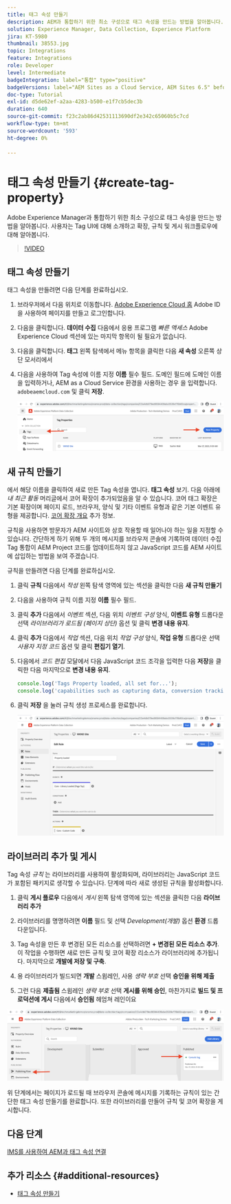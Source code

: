 ```yaml
---
title: 태그 속성 만들기
description: AEM과 통합하기 위한 최소 구성으로 태그 속성을 만드는 방법을 알아봅니다. 사용자는 Tag UI에 대해 소개하고 확장, 규칙 및 게시 워크플로우에 대해 알아봅니다.
solution: Experience Manager, Data Collection, Experience Platform
jira: KT-5980
thumbnail: 38553.jpg
topic: Integrations
feature: Integrations
role: Developer
level: Intermediate
badgeIntegration: label="통합" type="positive"
badgeVersions: label="AEM Sites as a Cloud Service, AEM Sites 6.5" before-title="false"
doc-type: Tutorial
exl-id: d5de62ef-a2aa-4283-b500-e1f7cb5dec3b
duration: 640
source-git-commit: f23c2ab86d42531113690df2e342c65060b5c7cd
workflow-type: tm+mt
source-wordcount: '593'
ht-degree: 0%

---
```


# 태그 속성 만들기 {#create-tag-property}

Adobe Experience Manager과 통합하기 위한 최소 구성으로 태그 속성을 만드는 방법을 알아봅니다. 사용자는 Tag UI에 대해 소개하고 확장, 규칙 및 게시 워크플로우에 대해 알아봅니다.

>[!VIDEO](https://video.tv.adobe.com/v/38553?quality=12&learn=on)

## 태그 속성 만들기

태그 속성을 만들려면 다음 단계를 완료하십시오.

1. 브라우저에서 다음 위치로 이동합니다. [Adobe Experience Cloud 홈](https://experience.adobe.com/) Adobe ID을 사용하여 페이지를 만들고 로그인합니다.

1. 다음을 클릭합니다. **데이터 수집** 다음에서 응용 프로그램 _빠른 액세스_ Adobe Experience Cloud 섹션에 있는 마지막 항목이 될 필요가 없습니다.

1. 다음을 클릭합니다. **태그** 왼쪽 탐색에서 메뉴 항목을 클릭한 다음 **새 속성** 오른쪽 상단 모서리에서

1. 다음을 사용하여 Tag 속성에 이름 지정 **이름** 필수 필드. 도메인 필드에 도메인 이름을 입력하거나, AEM as a Cloud Service 환경을 사용하는 경우 을 입력합니다. `adobeaemcloud.com` 및 클릭 **저장**.

   ![태그 속성](assets/tag-properties.png)

## 새 규칙 만들기

에서 해당 이름을 클릭하여 새로 만든 Tag 속성을 엽니다. **태그 속성** 보기. 다음 아래에 _내 최근 활동_ 머리글에서 코어 확장이 추가되었음을 알 수 있습니다. 코어 태그 확장은 기본 확장이며 페이지 로드, 브라우저, 양식 및 기타 이벤트 유형과 같은 기본 이벤트 유형을 제공합니다. [코어 확장 개요](https://experienceleague.adobe.com/docs/experience-platform/tags/extensions/client/core/overview.html) 추가 정보.

규칙을 사용하면 방문자가 AEM 사이트와 상호 작용할 때 일어나야 하는 일을 지정할 수 있습니다. 간단하게 하기 위해 두 개의 메시지를 브라우저 콘솔에 기록하여 데이터 수집 Tag 통합이 AEM Project 코드를 업데이트하지 않고 JavaScript 코드를 AEM 사이트에 삽입하는 방법을 보여 주겠습니다.

규칙을 만들려면 다음 단계를 완료하십시오.

1. 클릭 **규칙** 다음에서 _작성_ 왼쪽 탐색 영역에 있는 섹션을 클릭한 다음 **새 규칙 만들기**

1. 다음을 사용하여 규칙 이름 지정 **이름** 필수 필드.

1. 클릭 **추가** 다음에서 _이벤트_ 섹션, 다음 위치 _이벤트 구성_ 양식, **이벤트 유형** 드롭다운 선택 _라이브러리가 로드됨 (페이지 상단)_ 옵션 및 클릭 **변경 내용 유지**.

1. 클릭 **추가** 다음에서 _작업_ 섹션, 다음 위치 _작업 구성_ 양식, **작업 유형** 드롭다운 선택 _사용자 지정 코드_ 옵션 및 클릭 **편집기 열기**.

1. 다음에서 _코드 편집_ 모달에서 다음 JavaScript 코드 조각을 입력한 다음 **저장**&#x200B;을 클릭한 다음 마지막으로 **변경 내용 유지**.

   ```javascript
   console.log('Tags Property loaded, all set for...');
   console.log('capabilities such as capturing data, conversion tracking and delivering unique and personalized experiences');
   ```

1. 클릭 **저장** 을 눌러 규칙 생성 프로세스를 완료합니다.

   ![새 규칙](assets/new-rule.png)

## 라이브러리 추가 및 게시

Tag 속성 _규칙_ 는 라이브러리를 사용하여 활성화되며, 라이브러리는 JavaScript 코드가 포함된 패키지로 생각할 수 있습니다. 단계에 따라 새로 생성된 규칙을 활성화합니다.

1. 클릭 **게시 플로우** 다음에서 _게시_ 왼쪽 탐색 영역에 있는 섹션을 클릭한 다음 **라이브러리 추가**

1. 라이브러리를 명명하려면 **이름** 필드 및 선택 _Development(개발)_ 옵션 **환경** 드롭다운입니다.

1. Tag 속성을 만든 후 변경된 모든 리소스를 선택하려면 **+ 변경된 모든 리소스 추가**. 이 작업을 수행하면 새로 만든 규칙 및 코어 확장 리소스가 라이브러리에 추가됩니다. 마지막으로 **개발에 저장 및 구축**.

1. 용 라이브러리가 빌드되면 **개발** 스윔레인, 사용 _생략 부호_ 선택 **승인을 위해 제출**

1. 그런 다음 **제출됨** 스윔레인 _생략 부호_ 선택 **게시를 위해 승인**, 마찬가지로 **빌드 및 프로덕션에 게시** 다음에서 **승인됨** 헤엄쳐 레인이요

![게시된 라이브러리](assets/published-library.png)


위 단계에서는 페이지가 로드될 때 브라우저 콘솔에 메시지를 기록하는 규칙이 있는 간단한 태그 속성 만들기를 완료합니다. 또한 라이브러리를 만들어 규칙 및 코어 확장을 게시합니다.

## 다음 단계

[IMS를 사용하여 AEM과 태그 속성 연결](connect-aem-tag-property-using-ims.md)


## 추가 리소스 {#additional-resources}

* [태그 속성 만들기](https://experienceleague.adobe.com/docs/platform-learn/implement-in-websites/configure-tags/create-a-property.html)
